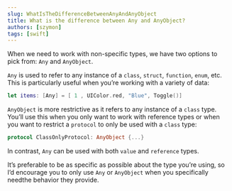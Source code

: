 ```yaml
---
slug: WhatIsTheDifferenceBetweenAnyAndAnyObject
title: What is the difference between Any and AnyObject?
authors: [szymon]
tags: [swift]
---
```


When we need to work with non-specific types, we have two options to pick from: `Any` and `AnyObject`.

`Any` is used to refer to any instance of a `class`, `struct`, `function`, `enum`, etc. This is particularly useful when you’re working with a variety of data:
```swift
let items: [Any] = [ 1 , UIColor.red, "Blue", Toggle()]
```

`AnyObject` is more restrictive as it refers to any instance of a `class` type. You’ll use this when you only want to work with reference types or when you want to restrict a `protocol` to only be
used with a `class` type:
```swift
protocol ClassOnlyProtocol: AnyObject {...}
```

In contrast, `Any` can be used with both `value` and `reference` types.

It’s preferable to be as specific as possible about the type you’re using, so I’d encourage you to only use `Any` or `AnyObject` when you specifically needthe behavior they provide.
